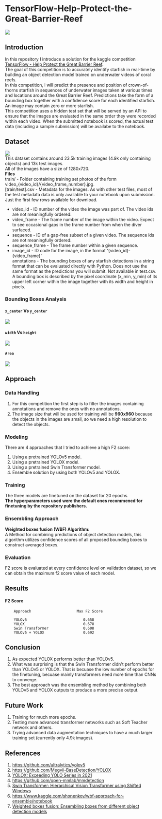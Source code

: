 # TensorFlow-Help-Protect-the-Great-Barrier-Reef
![](competition.jpg)

## Introduction
In this repository I introduce a solution for the kaggle competition [TensorFlow - Help Protect the Great Barrier Reef](https://www.kaggle.com/c/tensorflow-great-barrier-reef). <br/>
The goal of this competition is to accurately identify starfish in real-time by building an object detection
model trained on underwater videos of coral reefs. <br/>
In this competition, I will predict the presence and position of crown-of-thorns starfish in sequences of
underwater images taken at various times and locations around the Great Barrier Reef. Predictions take
the form of a bounding box together with a confidence score for each identified starfish. An image may
contain zero or more starfish. <br/>
This competition uses a hidden test set that will be served by an API to ensure that the images are
evaluated in the same order they were recorded within each video. When the submitted notebook is
scored, the actual test data (including a sample submission) will be availabe to the notebook.

## Dataset
![](example.jpg) <br/>
This dataset contains around 23.5k training images (4.9k only containing objects) and 13k test images. <br/>
All of the images have a size of 1280x720. <br/>
**Files** <br/>
train/ - Folder containing training set photos of the form video_{video_id}/{video_frame_number}.jpg. <br/>
[train/test].csv - Metadata for the images. As with other test files, most of the test metadata data is only available to your notebook upon submission. Just the first few rows available for download. <br/>
* video_id - ID number of the video the image was part of. The video ids are not meaningfully ordered. <br/>
* video_frame - The frame number of the image within the video. Expect to see occasional gaps in the frame number from when the diver surfaced. <br/>
* sequence - ID of a gap-free subset of a given video. The sequence ids are not meaningfully ordered. <br/>
* sequence_frame - The frame number within a given sequence. <br/>
* image_id - ID code for the image, in the format '{video_id}-{video_frame}' <br/>
annotations - The bounding boxes of any starfish detections in a string format that can be evaluated directly with Python. Does not use the same format as the predictions you will submit. Not available in test.csv. A bounding box is described by the pixel coordinate (x_min, y_min) of its upper left corner within the image together with its width and height in pixels. <br/>

### Bounding Boxes Analysis

#### `x_center` Vs `y_center`
![](xy_dist.jpg)

#### `width` Vs `height`
![](wh_dist.jpg)

#### `Area`
![](area.jpg)

## Approach
### Data Handling
1) For this competition the first step is to filter the images containing annotations and remove the ones with no annotations.
2) The image size that will be used for training will be **960x960** because the objects in the images are small, so we need a high resolution to detect the objects.

### Modeling
There are 4 approaches that I tried to achieve a high F2 score: <br/>
1) Using a pretrained YOLOv5 model.
2) Using a pretrained YOLOX model.
3) Using a pretrained Swin Transformer model.
4) Ensemble solution by using both YOLOv5 and YOLOX.


### Training
The three models are finetuned on the dataset for 20 epochs. <br/>
**The hyperparameters used were the default ones recommened for finetuning by the repository publishers.**

### Ensembling Approach
**Weighted boxes fusion (WBF) Algorithm: <br/>**
A Method for combining predictions of object detection models, this algorithm utilizes confidence scores of all proposed bounding boxes to construct averaged boxes.

### Evaluation
F2 score is evaluated at every confidence level on validation dataset, so we can obtain the maximum f2 score value of each model.

## Results

#### F2 Score

        Approach                     Max F2 Score
       
        YOLOv5                          0.658
        YOLOX                           0.678
        Swin Transformer                0.608
        YOLOv5 + YOLOX                  0.692

## Conclusion
1) As expected YOLOX performs better than YOLOv5.
2) What was surprising is that the Swin Transformer didn't perform better than YOLOv5 or YOLOX. That is becuase the low number of epochs for the finetuning, becuase mainly transformers need more time than CNNs to converge.
3) The best approach was the ensembling method by combining both YOLOv5 and YOLOX outputs to produce a more precise output.

## Future Work
1) Training for much more epochs.
2) Testing more advanced transformer networks such as Soft Teacher network and others.
3) Trying advanced data augmentation techniques to have a much larger training set (currently only 4.9k images). 

## References
1) https://github.com/ultralytics/yolov5
2) https://github.com/Megvii-BaseDetection/YOLOX
3) [YOLOX: Exceeding YOLO Series in 2021](https://arxiv.org/abs/2107.08430)
4) https://github.com/open-mmlab/mmdetection
5) [Swin Transformer: Hierarchical Vision Transformer using Shifted Windows](https://arxiv.org/abs/2103.14030)
6) https://www.kaggle.com/shonenkov/wbf-approach-for-ensemble/notebook
8) [Weighted boxes fusion: Ensembling boxes from different object detection models](https://arxiv.org/abs/1910.13302)
